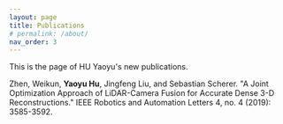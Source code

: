 ```yaml
---
layout: page
title: Publications
# permalink: /about/
nav_order: 3
---
```


This is the page of HU Yaoyu's new publications.

Zhen, Weikun, **Yaoyu Hu**, Jingfeng Liu, and Sebastian Scherer. "A Joint Optimization Approach of LiDAR-Camera Fusion for Accurate Dense 3-D Reconstructions." IEEE Robotics and Automation Letters 4, no. 4 (2019): 3585-3592.

<!-- # Leading author

**Hu Y**, Wang D, Yin J, et al. Numerical analysis of single pad of thrust bearing with the energy equation solved by the characteristic-based split method. *Advances in Mechanical Engineering*, 2015, 7(9): 1687814015606282. [PDF]({{site.baseurl}}/Resources/PDFPublications/AME_2015_Numerical analysis of single pad of thrust bearing with the energy equation solved by the characteristic based split method.pdf)

**Hu Y Y**, Wang D Z, Fu Y, et al. Numerical study on rotordynamic coefficients of the seal of molten salt pump. *Nuclear Science and Techniques*, 2016, 27(5): 114. [PDF]({{site.baseurl}}/Resources/PDFPublications/NST_2016_Numerical study on rotordynamic coefficients of the seal of molten salt pump.pdf)

**Hu Y**, Wang D, Wang Y, et al. Stability Analysis for Reactor Coolant Pump With Vertical Rotor Supported by Fluid Film Bearings. *2012 20th International Conference on Nuclear Engineering and the ASME 2012 Power Conference*. American Society of Mechanical Engineers, 2012: 67-74. [PDF]({{site.baseurl}}/Resources/PDFPublications/ICON_20_Stability Analysis for Reactor Coolant Pump With Vertical Rotor Supported by Fluid Film Bearings.pdf)

**Hu Y**, Wang D, Yin J, et al. Numerical Analysis of Rotordynamic Coefficients of Annular Flow in Canned Motor RCP. *2014 22nd International Conference on Nuclear Engineering*. American Society of Mechanical Engineers, 2014: V001T03A018-V001T03A018. [PDF]({{site.baseurl}}/Resources/PDFPublications/ICON_22_Numerical Analysis of Rotordynamic Coefficients of Annular Flow in Canned Motor RCP.pdf)
        
**Hu Y Y**, Lin Y X, Wang D Z, Miu F M, Yin J L. Numerical Study on the Resistance Characteristics and Rotordynamic Coefficients of a Helically Grooved Annular Seal. *The 7th International Conference on Pumps and Fans, Hangzhou, China October 18-21, 2015*. [PDF]({{site.baseurl}}/Resources/PDFPublications/ICPF-052_Numerical Study on the Resistance Characteristics and Rotordynamic Coefficients of a Helically Grooved Annular Seal.pdf)

**Hu Y Y**, Xu R, Wang D Z, Yin J L, Long Y. Investigation of the Fluid Induced Forces of Clearance Flow in Canned Motor Reactor Coolant Pump. *The 14th Asian International Conference on Fluid Machinery, Zhenjiang, China November 10-13, 2017*. [PDF]({{site.baseurl}}/Resources/PDFPublications/AICFM14_Investigation of the Fluid Induced Forces of Clearance Flow in Canned Motor Reactor Coolant Pump.pdf)

# Coauthor

Long Y, Wang D, Yin J, **Hu Y**, Ran H. Numerical investigation on the unsteady characteristics of reactor coolant pumps with non-uniform inflow. *Nuclear Engineering and Design*, 2017, 320: 65-76. (**Role:** Data processing, manuscript preparation) [PDF]({{site.baseurl}}/Resources/PDFPublications/2017_Numerical investigation on the unsteady characteristics of reactor coolant pumps with non-uniform inflow.pdf)

Long Y, Wang D, Yin J, **Hu Y**. Experimental investigation on the unsteady pressure pulsation of reactor coolant pumps with non-uniform inflow. *Annals of Nuclear Energy*, 2017, 110: 501-510. (**Role:** Experiment design, data processing) [PDF]({{site.baseurl}}/Resources/PDFPublications/2017_Experimental investigation on the unsteady pressure pulsation of reactor coolant pumps with non-uniform inflow.pdf)

Wang Y, Wang D, Guo W, Yin J, **Hu Y**. The effect of smaller turbulent motions on heat transfer in the annular gap flow of flywheel. *Annals of Nuclear Energy*, 2016, 91: 1-7. (**Role:** UDF development) [PDF]({{site.baseurl}}/Resources/PDFPublications/2016_The effect of smaller turbulent motions on heat transfer in the annular gap flow of flywheel.pdf)

Long Y, Yin J, Wang D, **Hu Y**. The Effect of the Channel Head on the Unsteady Pressure Pulsation Characteristics at the Inlet and Outlet of Reactor Coolant Pumps. *IOP Conference Series: Earth and Environmental Science*. Vol. 49. No. 3. IOP Publishing, 2016. (**Role:** Data processing, MATLAB program development) [PDF]({{site.baseurl}}/Resources/PDFPublications/2016_The Effect of the Channel Head on the Unsteady Pressure Pulsation Characteristics at the  Inlet and Outlet of Reactor.pdf)

Cheng H, Li H, Yin J, Gu X, **Hu Y**, Wang D. Investigation of the distortion suction flow on the performance of the canned nuclear coolant pump. *ISFMFE2014*, Wuhan, China. (**Role:** Data processing) [PDF]({{site.baseurl}}/Resources/PDFPublications/2014_Investigation of the distortion suction flow on the performance of the canned nuclear coolant pump.pdf)

Wang Y, Wang D, Yin J, **Hu Y**. The Use of Experimental Design for the Shrink-Fit Assembly of Multi-Ring Flywheel. *2014 22nd International Conference on Nuclear Engineering*. American Society of Mechanical Engineers, 2014. (**Role:** Data processing) [PDF]({{site.baseurl}}/Resources/PDFPublications/2014_THE USE OF EXPERIMENTAL DESIGN FOR THE SHRINK-FIT ASSEMBLY OF MULTI-RING FLYWHEEL.pdf)

Wang Y, Wang D, **Hu Y**. Vibration Analysis of Coolant Pump With Two Unbalanced Disks Based on the State-Space Newmark Method. *2012 20th International Conference on Nuclear Engineering and the ASME 2012 Power Conference*. American Society of Mechanical Engineers, 2012. (**Role:** MATLAB program development) [PDF]({{site.baseurl}}/Resources/PDFPublications/2012_VIBRATION ANALYSIS OF COOLANT PUMP WITH TWO UNBALANCED DISKS BASED ON THE STATE-SPACE NEWMARK METHOD.pdf)

# In progress

**Hu Y**, Wang D, Yin J, Xu R. Numerical Modeling of the Fluid Induced Forces of Clearance Flow in Canned Motor Reactor Coolant Pump. Submitted to *Annals of Nuclear Energy* on June 18th, 2017.

**Hu Y**, Xu R, Wang D, Yin J. Investigation of the Fluid Induced Forces of Vertical Annular Clearance with Large Aspect Ratio. Submitted to *Journal of Fluids Engineering* on Sep. 11th, 2017. -->

